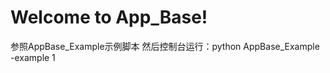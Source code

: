 Welcome to App_Base!
===================
参照AppBase_Example示例脚本
然后控制台运行：python AppBase_Example -example 1
